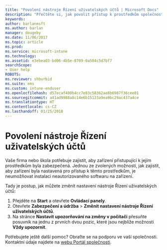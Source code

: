 ```yaml
---
title: "Povolení nástroje Řízení uživatelských účtů | Microsoft Docs"
description: "Přečtěte si, jak povolit přístup k prostředkům společnosti nástroji Řízení uživatelských účtů."
keywords: 
author: barlanmsft
ms.author: barlan
manager: dougeby
ms.date: 11/06/2017
ms.topic: article
ms.prod: 
ms.service: microsoft-intune
ms.technology: 
ms.assetid: e3ebea03-bd06-4b5e-8709-0a504c5d7bf7
searchScope:
- User help
ROBOTS: 
ms.reviewer: shburbid
ms.suite: ems
ms.custom: intune-enduser
ms.openlocfilehash: d57ecaf480b4cc7e83c58362ae8b6987f36cee01
ms.sourcegitcommit: a41ad9988a8c14e6b15123a9ea9bc29ac437a4ce
ms.translationtype: HT
ms.contentlocale: cs-CZ
ms.lasthandoff: 01/25/2018
---
```

# <a name="how-to-enable-user-access-control"></a>Povolení nástroje Řízení uživatelských účtů

Vaše firma nebo škola potřebuje zajistit, aby zařízení přistupující k jejím prostředkům byla zabezpečená. Jednou ze zvolených možností, jak zajistit, aby zařízení byla nastavená pro přístup k těmto prostředkům, je neumožňovat instalaci neautorizovaného softwaru na zařízení.

Tady je postup, jak můžete změnit nastavení nástroje Řízení uživatelských účtů:

1. Přejděte na **Start** a otevřete **Ovládací panely**.
2. Otevřete **Zabezpečení a údržba** > **Změnit nastavení nástroje Řízení uživatelských účtů**.
3. Na stránce **Nastavit upozorňování na změny v počítači** přesuňte posuvník na jednu z prvních dvou pozic, které jsou nejblíže možnosti **Vždy upozornit**.

Potřebujete ještě další pomoc? Obraťte se na podporu ve vaší společnosti. Kontaktní údaje najdete na [webu Portál společnosti](https://portal.manage.microsoft.com#HelpDeskDialog).

